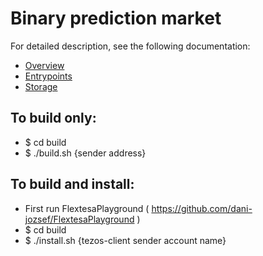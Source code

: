 # Binary prediction market

For detailed description, see the following documentation:

* [Overview](docs/overview.md)
* [Entrypoints](docs/entrypoints.md)
* [Storage](docs/storage.md)

## To build only:

* $ cd build
* $ ./build.sh {sender address}

## To build and install:

* First run FlextesaPlayground ( https://github.com/dani-jozsef/FlextesaPlayground )
* $ cd build
* $ ./install.sh {tezos-client sender account name}
